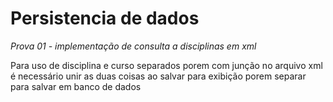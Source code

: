 # Persistencia de dados
*Prova 01 - implementação de consulta a disciplinas em xml*

<p>Para uso de disciplina e curso separados porem 
com junção no arquivo xml é necessário unir
as duas coisas ao salvar para exibição porem separar para salvar em banco de dados</p>